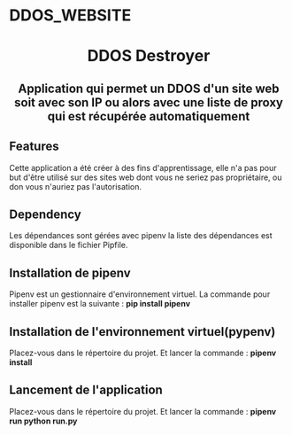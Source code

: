 # DDOS_WEBSITE

<h1 align="center"> DDOS Destroyer </h1>

 <h2 align="center">Application qui permet un DDOS d'un site web soit avec son IP ou alors avec une liste de proxy qui est récupérée automatiquement</h2>

## Features
Cette application a été créer à des fins d'apprentissage, elle n'a pas pour but d'être utilisé sur des sites web dont vous ne seriez pas propriétaire, ou don vous n'auriez pas l'autorisation.

## Dependency
Les dépendances sont gérées avec pipenv la liste des dépendances est disponible dans le fichier Pipfile.


## Installation de pipenv
Pipenv est un gestionnaire d'environnement virtuel.
La commande pour installer pipenv est la suivante : **pip install pipenv** 

## Installation de l'environnement virtuel(pypenv)
Placez-vous dans le répertoire du projet.
Et lancer la commande : **pipenv install** 

## Lancement de l'application
Placez-vous dans le répertoire du projet.
Et lancer la commande : **pipenv run python run.py**


